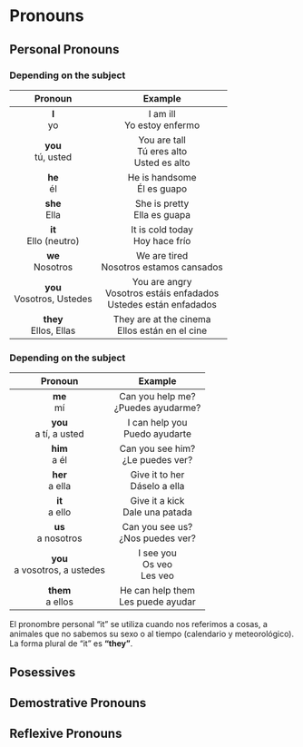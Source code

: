 # Pronouns

## Personal Pronouns

### Depending on the subject

| Pronoun | Example |
| :---: | :---: |
| **I** <br> yo | I am ill <br> Yo estoy enfermo |
| **you** <br> tú, usted | You are tall <br> Tú eres alto <br> Usted es alto |
| **he** <br> él | He is handsome <br> Él es guapo |
| **she** <br> Ella | She is pretty <br> Ella es guapa |
| **it** <br> Ello (neutro) | It is cold today <br> Hoy hace frío |
| **we** <br> Nosotros | We are tired <br> Nosotros estamos cansados |
| **you** <br> Vosotros, Ustedes | You are angry <br> Vosotros estáis enfadados <br> Ustedes están enfadados |
| **they** <br> Ellos, Ellas | They are at the cinema <br> Ellos están en el cine |


### Depending on the subject

| Pronoun | Example |
| :---: | :---: |
| **me** <br> mí | Can you help me? <br> ¿Puedes ayudarme? |
| **you** <br> a tí, a usted | I can help you <br> Puedo ayudarte |
| **him** <br> a él | Can you see him? <br> ¿Le puedes ver? |
| **her** <br> a ella | Give it to her <br> Dáselo a ella |
| **it** <br> a ello | Give it a kick <br> Dale una patada |
| **us** <br> a nosotros | Can you see us? <br> ¿Nos puedes ver? |
| **you** <br> a vosotros, a ustedes | I see you <br> Os veo <br> Les veo |
| **them** <br> a ellos | He can help them <br> Les puede ayudar |


El pronombre personal “it” se utiliza cuando nos referimos a cosas, a animales que no sabemos su sexo o al tiempo (calendario y meteorológico). La forma plural de “it” es **“they”**.


## Posessives

## Demostrative Pronouns

## Reflexive Pronouns